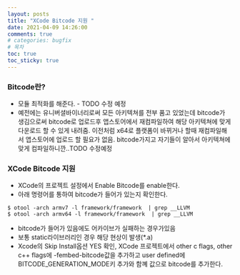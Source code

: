 ```yaml
---
layout: posts
title: "XCode Bitcode 지원 "
date: 2021-04-09 14:26:00
comments: true
# categories: bugfix
# 목차
toc: true
toc_sticky: true
---
```


### Bitcode란?
  * 모듈 최적화를 해준다. - TODO 수정 예정
  * 예전에는 유니버셜바이너리로써 모든 아키텍쳐를 전부 품고 있었는데 bitcode가 생김으로써 bitcode로 업로드후 앱스토어에서 재컴파일하여 해당 아키텍쳐에 맞게 다운로드 할 수 있게 내려줌. 이전처럼 x64로 플랫폼이 바뀌거나 할때 재컴파일해서 앱스토어에 업로드 할 필요가 없음. bitcode가지고 자기들이 알아서 아키텍쳐에 맞게 컴파일하니깐..TODO 수정예정

### XCode Bitcode 지원
  * XCode의 프로젝트 설정에서 Enable Bitcode를 enable한다.
  * 아래 명령어를 통하여 bitcode가 들어가 있는지 확인한다.
  ```
  $ otool -arch armv7 -l framework/framework  | grep __LLVM
  $ otool -arch armv64 -l framework/framework  | grep __LLVM
  ```
  * bitcode가 들어가 있음에도 어카이브가 실패하는 경우가있음
  * 보통 static라이브러리인 경우 해당 현상이 발생(*.a) 
  * Xcode의 Skip Install옵션 YES 확인, XCode 프로젝트에서 other c flags, other c++ flags에 -fembed-bitcode값을 추가하고 user defined에 BITCODE_GENERATION_MODE키 추가와 함꼐 값으로 bitcode를 추가한다.
